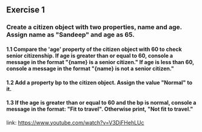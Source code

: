 ## Exercise 1

### Create a citizen object with two properties, name and age. Assign name as "Sandeep" and age as 65.

#### 1.1 Compare the 'age' property of the citizen object with 60 to check senior citizenship. If age is greater than or equal to 60, console a message in the format "{name} is a senior citizen." If age is less than 60, console a message in the format "{name} is not a senior citizen."

#### 1.2 Add a property bp to the citizen object. Assign the value "Normal" to it.

#### 1.3 If the age is greater than or equal to 60 and the bp is normal, console a message in the format: "Fit to travel". Otherwise print, "Not fit to travel."

link: https://www.youtube.com/watch?v=V3DjFHehLUc
